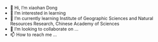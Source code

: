 - 👋 Hi, I’m xiaohan Dong
- 👀 I’m interested in learning
- 🌱 I’m currently learning Institute of Geographic Sciences and Natural Resources Research, Chinese Academy of Sciences
- 💞️ I’m looking to collaborate on ...
- 📫 How to reach me ...

<!---
352707083/352707083 is a ✨ special ✨ repository because its `README.md` (this file) appears on your GitHub profile.
You can click the Preview link to take a look at your changes.
--->
